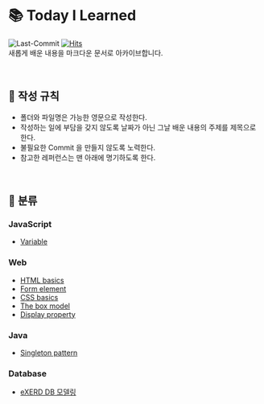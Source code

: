 # 📚 Today I Learned
![Last-Commit](https://img.shields.io/github/last-commit/heejinna/TIL)
[![Hits](https://hits.seeyoufarm.com/api/count/incr/badge.svg?url=https%3A%2F%2Fgithub.com%2F%2Fhit-counter&count_bg=%2379C83D&title_bg=%23555555&icon=&icon_color=%23E7E7E7&title=hits&edge_flat=false)](https://hits.seeyoufarm.com) <br>
새롭게 배운 내용을 마크다운 문서로 아카이브합니다.

<br>

## 📝 작성 규칙
- 폴더와 파일명은 가능한 영문으로 작성한다.
- 작성하는 일에 부담을 갖지 않도록 날짜가 아닌 그날 배운 내용의 주제를 제목으로 한다.
- 불필요한 Commit 을 만들지 않도록 노력한다.
- 참고한 레퍼런스는 맨 아래에 명기하도록 한다.

<br>
  
## 📂 분류
### JavaScript
- [Variable](https://github.com/heejinna/TIL/blob/main/javascript/Variable.md)


### Web
- [HTML basics](https://github.com/heejinna/TIL/blob/main/html/HTML%20basics.md)
- [Form element](https://github.com/heejinna/TIL/blob/main/html/Form%20element.md)
- [CSS basics](https://github.com/heejinna/TIL/blob/main/css/CSS%20basics.md)
- [The box model](https://github.com/heejinna/TIL/blob/main/css/The%20box%20model.md)
- [Display property](https://github.com/heejinna/TIL/blob/main/css/display%20property.md)

### Java
- [Singleton pattern](https://github.com/heejinna/TIL/blob/main/Java/Singleton%20pattern.md)

### Database
- [eXERD DB 모델링](https://github.com/heejinna/TIL/blob/main/Database/eXERD%20DB%20modeling.md)
